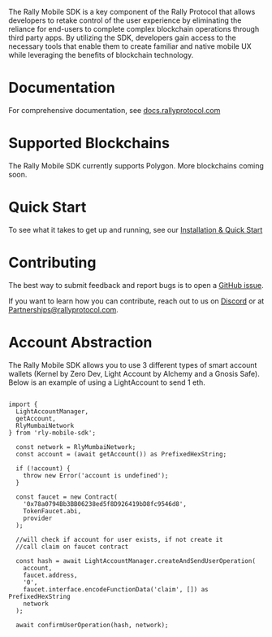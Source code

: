 The Rally Mobile SDK is a key component of the Rally Protocol that allows developers to retake control of the user experience by eliminating the reliance for end-users to complete complex blockchain operations through third party apps. By utilizing the SDK, developers gain access to the necessary tools that enable them to create familiar and native mobile UX while leveraging the benefits of blockchain technology.

# Documentation

For comprehensive documentation, see [docs.rallyprotocol.com](https://docs.rallyprotocol.com)

# Supported Blockchains

The Rally Mobile SDK currently supports Polygon. More blockchains coming soon.

# Quick Start

To see what it takes to get up and running, see our [Installation & Quick Start](https://app.gitbook.com/o/7BnqekYHGdQSsb1piJPa/s/tujiqdIcx5QimcR0MY1P/rally-mobile-sdk/installation-and-quick-start)

# Contributing

The best way to submit feedback and report bugs is to open a [GitHub issue](https://github.com/rally-dfs/rly-network-mobile-sdk/issues/new).

If you want to learn how you can contribute, reach out to us on [Discord](https://discord.gg/rlynetwork) or at [Partnerships@rallyprotocol.com](mailto:partnerships@rallyprotocol.com).

# Account Abstraction

The Rally Mobile SDK allows you to use 3 different types of smart account wallets (Kernel by Zero Dev, Light Account by Alchemy and a Gnosis Safe). Below is an example of using a LightAccount to send 1 eth.

```

import {
  LightAccountManager,
  getAccount,
  RlyMumbaiNetwork
} from 'rly-mobile-sdk';

  const network = RlyMumbaiNetwork;
  const account = (await getAccount()) as PrefixedHexString;

  if (!account) {
    throw new Error('account is undefined');
  }

  const faucet = new Contract(
    '0x78a0794Bb3BB06238ed5f8D926419bD8fc9546d8',
    TokenFaucet.abi,
    provider
  );

  //will check if account for user exists, if not create it
  //call claim on faucet contract

  const hash = await LightAccountManager.createAndSendUserOperation(
    account,
    faucet.address,
    '0',
    faucet.interface.encodeFunctionData('claim', []) as PrefixedHexString
    network
  );

  await confirmUserOperation(hash, network);

```
